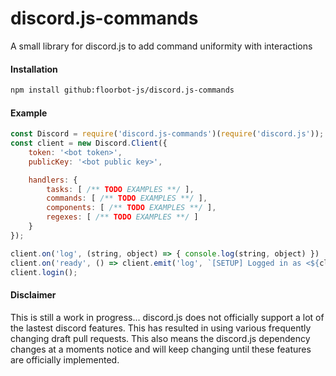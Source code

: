 # discord.js-commands

A small library for discord.js to add command uniformity with interactions

#### Installation

```bash
npm install github:floorbot-js/discord.js-commands
```

#### Example

```js
const Discord = require('discord.js-commands')(require('discord.js'));
const client = new Discord.Client({
    token: '<bot token>',
    publicKey: '<bot public key>',

    handlers: {
        tasks: [ /** TODO EXAMPLES **/ ],
        commands: [ /** TODO EXAMPLES **/ ],
        components: [ /** TODO EXAMPLES **/ ],
        regexes: [ /** TODO EXAMPLES **/ ]
    }
});

client.on('log', (string, object) => { console.log(string, object) })
client.on('ready', () => client.emit('log', `[SETUP] Logged in as <${client.user.tag}>`));
client.login();
```

#### Disclaimer

This is still a work in progress...
discord.js does not officially support a lot of the lastest discord features. This has resulted in using various frequently changing draft pull requests.
This also means the discord.js dependency changes at a moments notice and will keep changing until these features are officially implemented.
